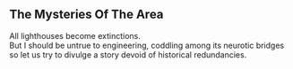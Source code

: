 The Mysteries Of The Area
-------------------------
All lighthouses become extinctions.  
But I should be untrue to engineering, coddling among its neurotic bridges  
so let us try to divulge a story devoid of historical redundancies.  
